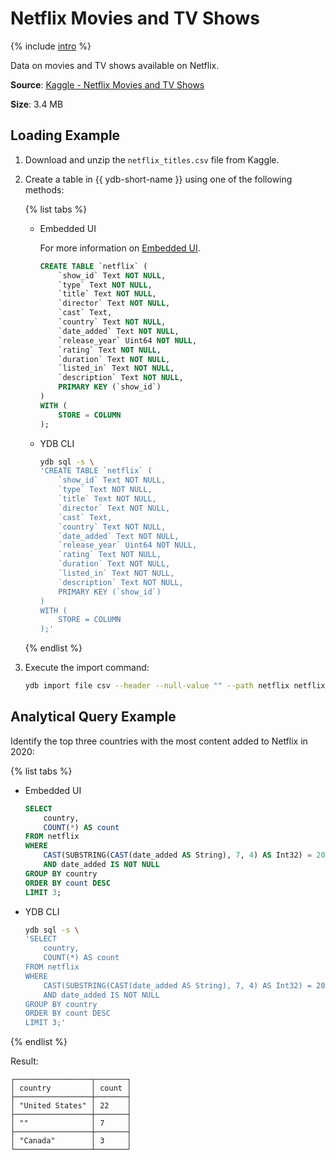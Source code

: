 # Netflix Movies and TV Shows

{% include [intro](_includes/intro.md) %}

Data on movies and TV shows available on Netflix.

**Source**: [Kaggle - Netflix Movies and TV Shows](https://www.kaggle.com/datasets/shivamb/netflix-shows)

**Size**: 3.4 MB

## Loading Example

1. Download and unzip the `netflix_titles.csv` file from Kaggle.

2. Create a table in {{ ydb-short-name }} using one of the following methods:

    {% list tabs %}

    - Embedded UI

      For more information on [Embedded UI](../../reference/embedded-ui/ydb-monitoring).

      ```sql
      CREATE TABLE `netflix` (
          `show_id` Text NOT NULL,
          `type` Text NOT NULL,
          `title` Text NOT NULL,
          `director` Text NOT NULL,
          `cast` Text,
          `country` Text NOT NULL,
          `date_added` Text NOT NULL,
          `release_year` Uint64 NOT NULL,
          `rating` Text NOT NULL,
          `duration` Text NOT NULL,
          `listed_in` Text NOT NULL,
          `description` Text NOT NULL,
          PRIMARY KEY (`show_id`)
      )
      WITH (
          STORE = COLUMN
      );
      ```

    - YDB CLI

      ```bash
      ydb sql -s \
      'CREATE TABLE `netflix` (
          `show_id` Text NOT NULL,
          `type` Text NOT NULL,
          `title` Text NOT NULL,
          `director` Text NOT NULL,
          `cast` Text,
          `country` Text NOT NULL,
          `date_added` Text NOT NULL,
          `release_year` Uint64 NOT NULL,
          `rating` Text NOT NULL,
          `duration` Text NOT NULL,
          `listed_in` Text NOT NULL,
          `description` Text NOT NULL,
          PRIMARY KEY (`show_id`)
      )
      WITH (
          STORE = COLUMN
      );'
      ```

    {% endlist %}

3. Execute the import command:

    ```bash
    ydb import file csv --header --null-value "" --path netflix netflix_titles.csv
    ```

## Analytical Query Example

Identify the top three countries with the most content added to Netflix in 2020:

{% list tabs %}

- Embedded UI

  ```sql
  SELECT
      country,
      COUNT(*) AS count
  FROM netflix
  WHERE
      CAST(SUBSTRING(CAST(date_added AS String), 7, 4) AS Int32) = 2020
      AND date_added IS NOT NULL
  GROUP BY country
  ORDER BY count DESC
  LIMIT 3;
  ```

- YDB CLI

  ```bash
  ydb sql -s \
  'SELECT
      country,
      COUNT(*) AS count
  FROM netflix
  WHERE
      CAST(SUBSTRING(CAST(date_added AS String), 7, 4) AS Int32) = 2020
      AND date_added IS NOT NULL
  GROUP BY country
  ORDER BY count DESC
  LIMIT 3;'
  ```

{% endlist %}

Result:

```
┌─────────────────┬───────┐
│ country         │ count │
├─────────────────┼───────┤
│ "United States" │ 22    │
├─────────────────┼───────┤
│ ""              │ 7     │
├─────────────────┼───────┤
│ "Canada"        │ 3     │
└─────────────────┴───────┘
```